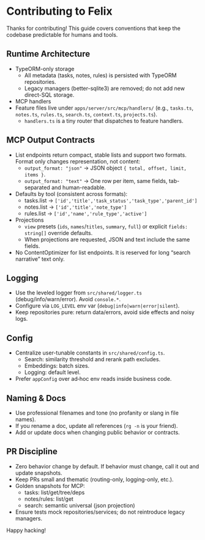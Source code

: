 # Contributing to Felix

Thanks for contributing! This guide covers conventions that keep the codebase predictable for humans and tools.

## Runtime Architecture
- TypeORM-only storage
  - All metadata (tasks, notes, rules) is persisted with TypeORM repositories.
  - Legacy managers (better-sqlite3) are removed; do not add new direct-SQL storage.
- MCP handlers
- Feature files live under `apps/server/src/mcp/handlers/` (e.g., `tasks.ts`, `notes.ts`, `rules.ts`, `search.ts`, `context.ts`, `projects.ts`).
  - `handlers.ts` is a tiny router that dispatches to feature handlers.

## MCP Output Contracts
- List endpoints return compact, stable lists and support two formats. Format only changes representation, not content:
  - `output_format: "json"` → JSON object `{ total, offset, limit, items }`.
  - `output_format: "text"` → One row per item, same fields, tab-separated and human-readable.
- Defaults by tool (consistent across formats):
  - tasks.list → `['id','title','task_status','task_type','parent_id']`
  - notes.list → `['id','title','note_type']`
  - rules.list → `['id','name','rule_type','active']`
- Projections
  - `view` presets (`ids`, `names`/`titles`, `summary`, `full`) or explicit `fields: string[]` override defaults.
  - When projections are requested, JSON and text include the same fields.
- No ContentOptimizer for list endpoints. It is reserved for long “search narrative” text only.

## Logging
- Use the leveled logger from `src/shared/logger.ts` (debug/info/warn/error). Avoid `console.*`.
- Configure via `LOG_LEVEL` env var (`debug|info|warn|error|silent`).
- Keep repositories pure: return data/errors, avoid side effects and noisy logs.

## Config
- Centralize user-tunable constants in `src/shared/config.ts`.
  - Search: similarity threshold and rerank path excludes.
  - Embeddings: batch sizes.
  - Logging: default level.
- Prefer `appConfig` over ad‑hoc env reads inside business code.

## Naming & Docs
- Use professional filenames and tone (no profanity or slang in file names).
- If you rename a doc, update all references (`rg -n` is your friend).
- Add or update docs when changing public behavior or contracts.

## PR Discipline
- Zero behavior change by default. If behavior must change, call it out and update snapshots.
- Keep PRs small and thematic (routing-only, logging-only, etc.).
- Golden snapshots for MCP:
  - tasks: list/get/tree/deps
  - notes/rules: list/get
  - search: semantic universal (json projection)
- Ensure tests mock repositories/services; do not reintroduce legacy managers.

Happy hacking!
